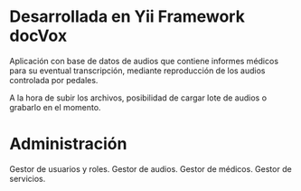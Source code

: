 Desarrollada en Yii Framework
docVox
======
Aplicación con base de datos de audios que contiene informes médicos para su eventual transcripción, mediante reproducción de los audios controlada por pedales. 

A la hora de subir los archivos, posibilidad de cargar lote de audios o grabarlo en el momento.

Administración
======
Gestor de usuarios y roles.
Gestor de audios.
Gestor de médicos.
Gestor de servicios.
